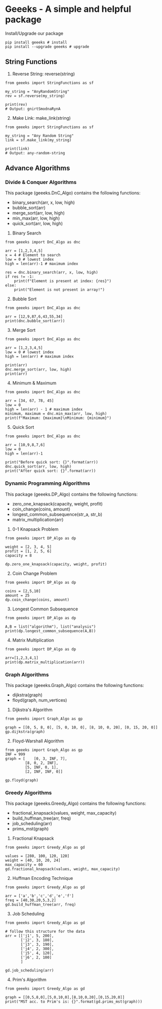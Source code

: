 # Geeeks - A simple and helpful package
Install/Upgrade our package
```
pip install geeeks # install
pip install --upgrade geeeks # upgrade
```

## String Functions  
1. Reverse String: reverse(string)
```
from geeeks import StringFunctions as sf

my_string = "AnyRandomString"
rev = sf.reverse(my_string)

print(rev)
# Output: gnirtSmodnaRynA
```

2. Make Link: make_link(string)
```
from geeeks import StringFunctions as sf

my_string = "Any Random String"
link = sf.make_link(my_string)

print(link)
# Output: any-random-string
```

## Advance Algorithms  
### Divide & Conquer Algorithms  
This package (geeeks.DnC_Algo) contains the following functions:
* binary_search(arr, x, low, high)
* bubble_sort(arr)
* merge_sort(arr, low, high)
* min_max(arr, low, high)
* quick_sort(arr, low, high)

1. Binary Search  
```
from geeeks import DnC_Algo as dnc

arr = [1,2,3,4,5]
x = 4 # Element to search
low = 0 # lowest index
high = len(arr)-1 # maximum index

res = dnc.binary_search(arr, x, low, high)
if res != -1:
    print(f"Element is present at index: {res}")
else:
    print("Element is not present in array!")
```

2. Bubble Sort
```
from geeeks import DnC_Algo as dnc

arr = [12,9,87,6,43,55,34]
print(dnc.bubble_sort(arr))
```

3. Merge Sort
```
from geeeks import DnC_Algo as dnc

arr = [1,2,3,4,5]
low = 0 # lowest index
high = len(arr) # maximum index

print(arr)
dnc.merge_sort(arr, low, high)
print(arr)
```

4. Minimum & Maximum
```
from geeeks import DnC_Algo as dnc

arr = [34, 67, 78, 45]
low = 0
high = len(arr) - 1 # maximum index
minimum, maximum = dnc.min_max(arr, low, high)
print(f"Maximum: {maximum}\nMinimum: {minimum}")
```

5. Quick Sort
```
from geeeks import DnC_Algo as dnc

arr = [10,9,8,7,6]
low = 0
high = len(arr)-1

print("Before quick sort: {}".format(arr))
dnc.quick_sort(arr, low, high)
print("After quick sort: {}".format(arr))
```

### Dynamic Programming Algorithms
This package (geeeks.DP_Algo) contains the following functions:
* zero_one_knapsack(capacity, weight, profit)
* coin_change(coins, amount)
* longest_common_subsequence(str_a, str_b)
* matrix_multiplication(arr)

1. 0-1 Knapsack Problem
```
from geeeks import DP_Algo as dp

weight = [2, 3, 4, 5]
profit = [1, 2, 5, 6]
capacity = 8

dp.zero_one_knapsack(capacity, weight, profit)
```

2. Coin Change Problem
```
from geeeks import DP_Algo as dp

coins = [2,5,10]
amount = 25
dp.coin_change(coins, amount)
```

3. Longest Common Subsequence
```
from geeeks import DP_Algo as dp

A,B = list("algorithm"), list("analysis")
print(dp.longest_common_subsequence(A,B))
```

4. Matrix Multiplication
```
from geeeks import DP_Algo as dp

arr=[1,2,3,4,1]
print(dp.matrix_multiplication(arr))
```

### Graph Algorithms
This package (geeeks.Graph_Algo) contains the following functions:
* dijkstra(graph)
* floyd(graph, num_vertices)

1. Dijkstra's Algorithm
```
from geeeks import Graph_Algo as gp

graph = [[0, 5, 8, 0], [5, 0, 10, 0], [8, 10, 0, 20], [0, 15, 20, 0]]
gp.dijkstra(graph)
```

2. Floyd-Warshall Algorithm
```
from geeeks import Graph_Algo as gp
INF = 999
graph = [    [0, 3, INF, 7],
         [8, 0, 2, INF],
         [5, INF, 0, 1],
         [2, INF, INF, 0]]

gp.floyd(graph)
```

### Greedy Algorithms
This package (geeeks.Greedy_Algo) contains the following functions:
* fractional_knapsack(values, weight, max_capacity)
* build_huffman_tree(arr, freq)
* job_scheduling(arr)
* prims_mst(graph)

1. Fractional Knapsack
```
from geeeks import Greedy_Algo as gd

values = [280, 100, 120, 120]
weight = [40, 10, 20, 24]
max_capacity = 60
gd.fractional_knapsack(values, weight, max_capacity)
```

2. Huffman Encoding Technique
```
from geeeks import Greedy_Algo as gd

arr = ['a','b','c','d','e','f']
freq = [40,30,20,5,3,2]
gd.build_huffman_tree(arr, freq)
```

3. Job Scheduling
```
from geeeks import Greedy_Algo as gd

# follow this structure for the data
arr = [['j1', 5, 200],
       ['j2', 3, 180],
       ['j3', 3, 190],
       ['j4', 2, 300],
       ['j5', 4, 120],
       ['j6', 2, 100]
       ]

gd.job_scheduling(arr)
```

4. Prim's Algorithm
```
from geeeks import Greedy_Algo as gd

graph = [[0,5,8,0],[5,0,10,0],[8,10,0,20],[0,15,20,0]]
print("MST acc. to Prim's is: {}".format(gd.prims_mst(graph)))
```